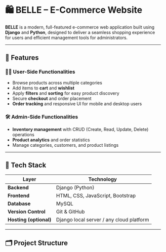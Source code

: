 # 🛍️ BELLE – E-Commerce Website

**BELLE** is a modern, full-featured e-commerce web application built using **Django** and **Python**, designed to deliver a seamless shopping experience for users and efficient management tools for administrators.

---

## 🚀 Features

### 🧑‍💻 User-Side Functionalities
- Browse products across multiple categories
- Add items to **cart** and **wishlist**
- Apply **filters** and **sorting** for easy product discovery
- Secure **checkout** and order placement
- **Order tracking** and responsive UI for mobile and desktop users

### 🛠️ Admin-Side Functionalities
- **Inventory management** with CRUD (Create, Read, Update, Delete) operations
- **Product analytics** and order statistics
- Manage categories, customers, and product listings

---

## 🧱 Tech Stack

| Layer | Technology |
|-------|-------------|
| **Backend** | Django (Python) |
| **Frontend** | HTML, CSS, JavaScript, Bootstrap |
| **Database** | MySQL |
| **Version Control** | Git & GitHub |
| **Hosting (optional)** | Django local server / any cloud platform |

---

## 🗂️ Project Structure

